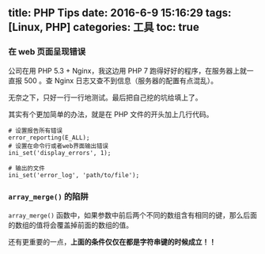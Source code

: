title: PHP Tips
date: 2016-6-9 15:16:29
tags: [Linux, PHP]
categories: 工具
toc: true
---
### 在 web 页面呈现错误

公司在用 PHP 5.3 + Nginx，我这边用 PHP 7 跑得好好的程序，在服务器上就一直报 500 。查 Nginx 日志又查不到信息（服务器的配置有点混乱）。

无奈之下，只好一行一行地测试。最后把自己挖的坑给填上了。

其实有个更加简单的办法，就是在 PHP 文件的开头加上几行代码。

```
# 设置报告所有错误
error_reporting(E_ALL);
# 设置在命令行或者web界面输出错误
ini_set('display_errors', 1);

# 输出的文件
ini_set('error_log', 'path/to/file');
```
### `array_merge()` 的陷阱

`array_merge()` 函数中，如果参数中前后两个不同的数组含有相同的键，那么后面的数组的值将会覆盖掉前面的数组的值。

还有更重要的一点，**上面的条件仅仅在都是字符串键的时候成立！！**

